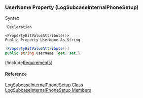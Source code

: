 ﻿### UserName Property (LogSubcaseInternalPhoneSetup)

Syntax

```vbnet
'Declaration

<PropertyBitValueAttribute()>
Public Property UserName As String
```

```csharp
[PropertyBitValueAttribute()]
public string UserName {get; set;}
```

[!include[Requirements](../partials/requirements.md)]

#### Reference

[LogSubcaseInternalPhoneSetup Class](FChoice.Toolkits.Clarify~FChoice.Toolkits.Clarify.Support.LogSubcaseInternalPhoneSetup.md)  
[LogSubcaseInternalPhoneSetup Members](FChoice.Toolkits.Clarify~FChoice.Toolkits.Clarify.Support.LogSubcaseInternalPhoneSetup_members.md)